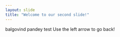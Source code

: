 ```yaml
---
layout: slide
title: "Welcome to our second slide!"
---
```

balgovind pandey test
Use the left arrow to go back!
